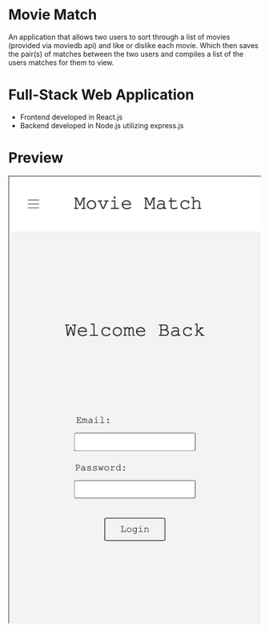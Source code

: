 # Movie Match
An application that allows two users to sort through a list of movies (provided via moviedb api) and like or dislike each movie. Which then saves the pair(s) of matches between the two users and compiles a list of the users matches for them to view.

# Full-Stack Web Application
 * Frontend developed in React.js
 * Backend developed in Node.js utilizing express.js

# Preview
![](server/public/images/login.png)
